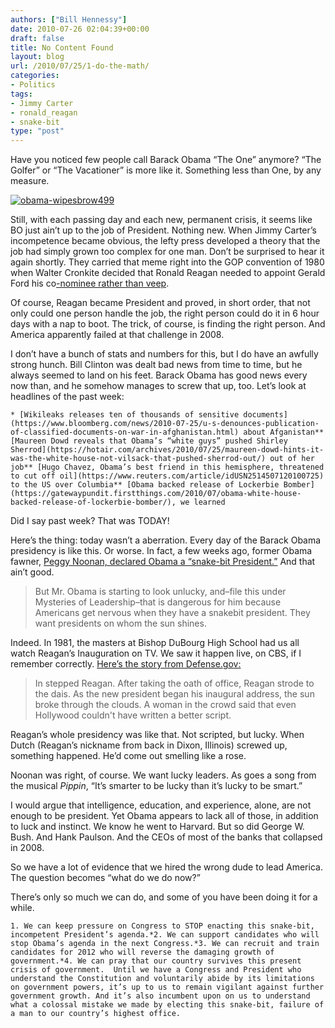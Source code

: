 ```yaml
---
authors: ["Bill Hennessy"]
date: 2010-07-26 02:04:39+00:00
draft: false
title: No Content Found
layout: blog
url: /2010/07/25/1-do-the-math/
categories:
- Politics
tags:
- Jimmy Carter
- ronald_reagan
- snake-bit
type: "post"
---
```


Have you noticed few people call Barack Obama “The One” anymore? “The Golfer” or “The Vacationer” is more like it. Something less than One, by any measure.

 

[![obama-wipesbrow499](https://hennessysview.com/wp-content/uploads/2010/07/obamawipesbrow499_thumb.jpg)
](https://hennessysview.com/wp-content/uploads/2010/07/obamawipesbrow499.jpg)

 

Still, with each passing day and each new, permanent crisis, it seems like BO just ain’t up to the job of President. Nothing new. When Jimmy Carter’s incompetence became obvious, the lefty press developed a theory that the job had simply grown too complex for one man. Don’t be surprised to hear it again shortly. They carried that meme right into the GOP convention of 1980 when Walter Cronkite decided that Ronald Reagan needed to appoint Gerald Ford his co[-nominee rather than veep](https://www.mentalfloss.com/blogs/archives/59705).

 

Of course, Reagan became President and proved, in short order, that not only could one person handle the job, the right person could do it in 6 hour days with a nap to boot. The trick, of course, is finding the right person. And America apparently failed at that challenge in 2008.

 

I don’t have a bunch of stats and numbers for this, but I do have an awfully strong hunch. Bill Clinton was dealt bad news from time to time, but he always seemed to land on his feet. Barack Obama has good news every now than, and he somehow manages to screw that up, too. Let’s look at headlines of the past week:

 

    * [Wikileaks releases ten of thousands of sensitive documents](https://www.bloomberg.com/news/2010-07-25/u-s-denounces-publication-of-classified-documents-on-war-in-afghanistan.html) about Afganistan** [Maureen Dowd reveals that Obama’s “white guys” pushed Shirley Sherrod](https://hotair.com/archives/2010/07/25/maureen-dowd-hints-it-was-the-white-house-not-vilsack-that-pushed-sherrod-out/) out of her job** [Hugo Chavez, Obama’s best friend in this hemisphere, threatened to cut off oil](https://www.reuters.com/article/idUSN2514507120100725) to the US over Columbia** [Obama backed release of Lockerbie Bomber](https://gatewaypundit.firstthings.com/2010/07/obama-white-house-backed-release-of-lockerbie-bomber/), we learned   

Did I say past week? That was TODAY!

 

Here’s the thing: today wasn’t a aberration. Every day of the Barack Obama presidency is like this. Or worse. In fact, a few weeks ago, former Obama fawner, [Peggy Noonan, declared Obama a “snake-bit President.”](https://online.wsj.com/article/SB10001424052748704289504575313181930072638.html?mod=quicklinks_PeggyNoonan) And that ain’t good. 

 

>   
> 
> But Mr. Obama is starting to look unlucky, and–file this under Mysteries of Leadership–that is dangerous for him because Americans get nervous when they have a snakebit president. They want presidents on whom the sun shines.
> 
> 

 

Indeed. In 1981, the masters at Bishop DuBourg High School had us all watch Reagan’s Inauguration on TV. We saw it happen live, on CBS, if I remember correctly. [Here’s the story from Defense.gov:](https://www.defense.gov/news/newsarticle.aspx?id=26309)

 

>   
> 
> In stepped Reagan. After taking the oath of office, Reagan strode to the dais. As the new president began his inaugural address, the sun broke through the clouds. A woman in the crowd said that even Hollywood couldn't have written a better script.
> 
> 

 

Reagan’s whole presidency was like that. Not scripted, but lucky. When Dutch (Reagan’s nickname from back in Dixon, Illinois) screwed up, something happened. He’d come out smelling like a rose. 

 

Noonan was right, of course. We want lucky leaders. As goes a song from the musical _Pippin_, “It’s smarter to be lucky than it’s lucky to be smart.”

 

I would argue that intelligence, education, and experience, alone, are not enough to be president. Yet Obama appears to lack all of those, in addition to luck and instinct. We know he went to Harvard. But so did George W. Bush. And Hank Paulson. And the CEOs of most of the banks that collapsed in 2008. 

 

So we have a lot of evidence that we hired the wrong dude to lead America. The question becomes “what do we do now?”

 

There’s only so much we can do, and some of you have been doing it for a while.

 

    1. We can keep pressure on Congress to STOP enacting this snake-bit, incompetent President’s agenda.*2. We can support candidates who will stop Obama’s agenda in the next Congress.*3. We can recruit and train candidates for 2012 who will reverse the damaging growth of government.*4. We can pray that our country survives this present crisis of government.  Until we have a Congress and President who understand the Constitution and voluntarily abide by its limitations on government powers, it’s up to us to remain vigilant against further government growth. And it’s also incumbent upon on us to understand what a colossal mistake we made by electing this snake-bit, failure of a man to our country’s highest office.
